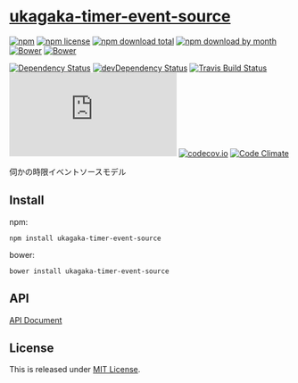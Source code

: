 # [ukagaka-timer-event-source](https://github.com/Ikagaka/ukagaka-timer-event-source.js)

[![npm](https://img.shields.io/npm/v/ukagaka-timer-event-source.svg)](https://www.npmjs.com/package/ukagaka-timer-event-source)
[![npm license](https://img.shields.io/npm/l/ukagaka-timer-event-source.svg)](https://www.npmjs.com/package/ukagaka-timer-event-source)
[![npm download total](https://img.shields.io/npm/dt/ukagaka-timer-event-source.svg)](https://www.npmjs.com/package/ukagaka-timer-event-source)
[![npm download by month](https://img.shields.io/npm/dm/ukagaka-timer-event-source.svg)](https://www.npmjs.com/package/ukagaka-timer-event-source)
[![Bower](https://img.shields.io/bower/v/ukagaka-timer-event-source.svg)](https://github.com/Ikagaka/ukagaka-timer-event-source.js)
[![Bower](https://img.shields.io/bower/l/ukagaka-timer-event-source.svg)](https://github.com/Ikagaka/ukagaka-timer-event-source.js)

[![Dependency Status](https://david-dm.org/Ikagaka/ukagaka-timer-event-source.js.svg)](https://david-dm.org/Ikagaka/ukagaka-timer-event-source.js)
[![devDependency Status](https://david-dm.org/Ikagaka/ukagaka-timer-event-source.js/dev-status.svg)](https://david-dm.org/Ikagaka/ukagaka-timer-event-source.js#info=devDependencies)
[![Travis Build Status](https://travis-ci.org/Ikagaka/ukagaka-timer-event-source.js.svg)](https://travis-ci.org/Ikagaka/ukagaka-timer-event-source.js)
[![AppVeyor Build Status](https://ci.appveyor.com/api/projects/status/github/Ikagaka/ukagaka-timer-event-source.js?svg=true)](https://ci.appveyor.com/project/Narazaka/ukagaka-timer-event-source-js)
[![codecov.io](https://codecov.io/github/Ikagaka/ukagaka-timer-event-source.js/coverage.svg?branch=master)](https://codecov.io/github/Ikagaka/ukagaka-timer-event-source.js?branch=master)
[![Code Climate](https://codeclimate.com/github/Ikagaka/ukagaka-timer-event-source.js/badges/gpa.svg)](https://codeclimate.com/github/Ikagaka/ukagaka-timer-event-source.js)

伺かの時限イベントソースモデル

## Install

npm:
```
npm install ukagaka-timer-event-source
```

bower:
```
bower install ukagaka-timer-event-source
```

## API

[API Document](https://doc.esdoc.org/github.com/Ikagaka/ukagaka-timer-event-source.js/)

## License

This is released under [MIT License](https://narazaka.net/license/MIT?2016).
